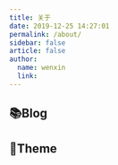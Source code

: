 ```yaml
---
title: 关于
date: 2019-12-25 14:27:01
permalink: /about/
sidebar: false
article: false
author:
  name: wenxin
  link: 
---
```


## 📚Blog
## 🎨Theme




